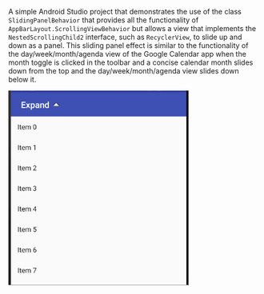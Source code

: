 A simple Android Studio project that demonstrates the use of the class `SlidingPanelBehavior` that provides all the  functionality of `AppBarLayout.ScrollingViewBehavior` but allows a view that implements the `NestedScrollingChild2` interface, such as `RecyclerView`, to slide up and down as a panel. This sliding panel effect is similar to the functionality of the day/week/month/agenda view of the Google Calendar app when the month toggle is clicked in the toolbar and a concise calendar month slides down from the top and the day/week/month/agenda view slides down below it.

![alt text](/SlidingPanelVideo.gif "SlidingPanelDemo")